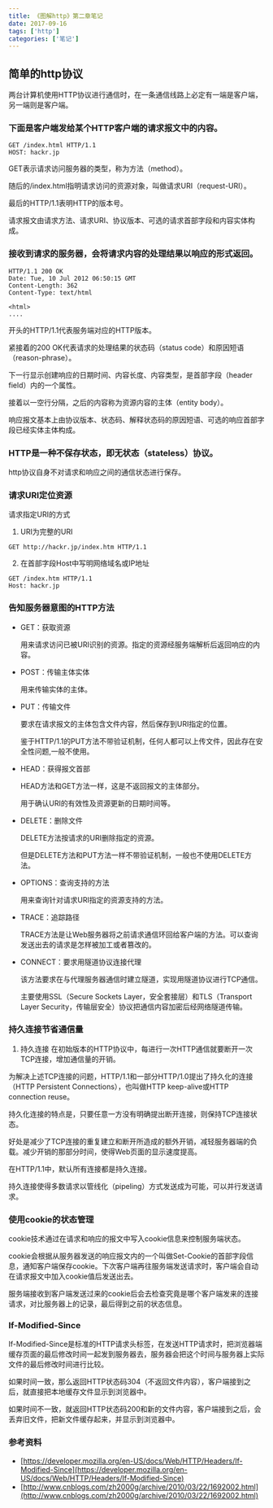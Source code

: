 ```yaml
---
title: 《图解http》第二章笔记
date: 2017-09-16
tags: ['http']
categories: ['笔记']
---
```

## 简单的http协议
两台计算机使用HTTP协议进行通信时，在一条通信线路上必定有一端是客户端，另一端则是客户端。

### 下面是客户端发给某个HTTP客户端的请求报文中的内容。
````http
GET /index.html HTTP/1.1
HOST: hackr.jp
````
GET表示请求访问服务器的类型，称为方法（method）。

随后的/index.html指明请求访问的资源对象，叫做请求URI（request-URI）。

最后的HTTP/1.1表明HTTP的版本号。

请求报文由请求方法、请求URI、协议版本、可选的请求首部字段和内容实体构成。
### 接收到请求的服务器，会将请求内容的处理结果以响应的形式返回。
````http
HTTP/1.1 200 OK
Date: Tue, 10 Jul 2012 06:50:15 GMT
Content-Length: 362
Content-Type: text/html

<html>
....
````
开头的HTTP/1.1代表服务端对应的HTTP版本。

紧接着的200 OK代表请求的处理结果的状态码（status code）和原因短语（reason-phrase）。

下一行显示创建响应的日期时间、内容长度、内容类型，是首部字段（header field）内的一个属性。

接着以一空行分隔，之后的内容称为资源内容的主体（entity body）。

响应报文基本上由协议版本、状态码、解释状态码的原因短语、可选的响应首部字段已经实体主体构成。
### HTTP是一种不保存状态，即无状态（stateless）协议。
http协议自身不对请求和响应之间的通信状态进行保存。
### 请求URI定位资源
请求指定URI的方式
1. URI为完整的URI
````http
GET http://hackr.jp/index.htm HTTP/1.1
````
2. 在首部字段Host中写明网络域名或IP地址
````http
GET /index.htm HTTP/1.1
Host: hackr.jp
````
### 告知服务器意图的HTTP方法
* GET：获取资源
    
    用来请求访问已被URI识别的资源。指定的资源经服务端解析后返回响应的内容。
* POST：传输主体实体

    用来传输实体的主体。
* PUT：传输文件
    
    要求在请求报文的主体包含文件内容，然后保存到URI指定的位置。

    鉴于HTTP/1.1的PUT方法不带验证机制，任何人都可以上传文件，因此存在安全性问题,一般不使用。
* HEAD：获得报文首部

    HEAD方法和GET方法一样，这是不返回报文的主体部分。

    用于确认URI的有效性及资源更新的日期时间等。
* DELETE：删除文件

    DELETE方法按请求的URI删除指定的资源。

    但是DELETE方法和PUT方法一样不带验证机制，一般也不使用DELETE方法。
* OPTIONS：查询支持的方法

    用来查询针对请求URI指定的资源支持的方法。
* TRACE：追踪路径

    TRACE方法是让Web服务器将之前请求通信环回给客户端的方法。可以查询发送出去的请求是怎样被加工或者篡改的。
* CONNECT：要求用隧道协议连接代理
    
    该方法要求在与代理服务器通信时建立隧道，实现用隧道协议进行TCP通信。

    主要使用SSL（Secure Sockets Layer，安全套接层）和TLS（Transport Layer Security，传输层安全）协议把通信内容加密后经网络隧道传输。
### 持久连接节省通信量
1. 持久连接
在初始版本的HTTP协议中，每进行一次HTTP通信就要断开一次TCP连接，增加通信量的开销。

为解决上述TCP连接的问题，HTTP/1.1和一部分HTTP/1.0提出了持久化的连接（HTTP Persistent Connections），也叫做HTTP keep-alive或HTTP connection reuse。

持久化连接的特点是，只要任意一方没有明确提出断开连接，则保持TCP连接状态。

好处是减少了TCP连接的重复建立和断开所造成的额外开销，减轻服务器端的负载。减少开销的那部分时间，使得Web页面的显示速度提高。

在HTTP/1.1中，默认所有连接都是持久连接。

持久连接使得多数请求以管线化（pipeling）方式发送成为可能，可以并行发送请求。
### 使用cookie的状态管理
cookie技术通过在请求和响应的报文中写入cookie信息来控制服务端状态。

cookie会根据从服务器发送的响应报文内的一个叫做Set-Cookie的首部字段信息，通知客户端保存cookie。下次客户端再往服务端发送请求时，客户端会自动在请求报文中加入cookie值后发送出去。

服务端接收到客户端发送过来的cookie后会去检查究竟是哪个客户端发来的连接请求，对比服务器上的记录，最后得到之前的状态信息。
### If-Modified-Since
If-Modified-Since是标准的HTTP请求头标签，在发送HTTP请求时，把浏览器端缓存页面的最后修改时间一起发到服务器去，服务器会把这个时间与服务器上实际文件的最后修改时间进行比较。

如果时间一致，那么返回HTTP状态码304（不返回文件内容），客户端接到之后，就直接把本地缓存文件显示到浏览器中。

如果时间不一致，就返回HTTP状态码200和新的文件内容，客户端接到之后，会丢弃旧文件，把新文件缓存起来，并显示到浏览器中。
### 参考资料
* [https://developer.mozilla.org/en-US/docs/Web/HTTP/Headers/If-Modified-Since](https://developer.mozilla.org/en-US/docs/Web/HTTP/Headers/If-Modified-Since)
* [http://www.cnblogs.com/zh2000g/archive/2010/03/22/1692002.html](http://www.cnblogs.com/zh2000g/archive/2010/03/22/1692002.html)
